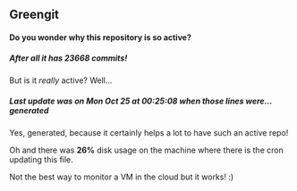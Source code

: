 ## Greengit

#### Do you wonder why this repository is so active?

##### After all it has 23668 commits!

But is it *really* active? Well...

##### Last update was on Mon Oct 25 at 00:25:08 when those lines were... generated

Yes, generated, because it certainly helps a lot to have such an active repo!

Oh and there was **26%** disk usage on the machine
where there is the cron updating this file.

Not the best way to monitor a VM in the cloud but it works! :)
